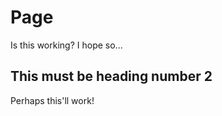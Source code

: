 <link rel="stylesheet" href="https://ramtinmoslemi.github.io/style.css">
  
# Page
  Is this working? I hope so...
  
## This must be heading number 2
  Perhaps this'll work!

